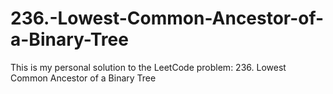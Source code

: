 # 236.-Lowest-Common-Ancestor-of-a-Binary-Tree
This is my personal solution to the LeetCode problem: 236. Lowest Common Ancestor of a Binary Tree
